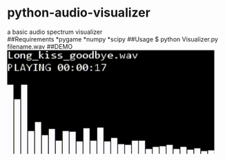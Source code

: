 # python-audio-visualizer
a basic audio spectrum visualizer
<br>
##Requirements
*pygame
*numpy
*scipy
##Usage
$ python Visualizer.py filename.wav
##DEMO
![](https://raw.githubusercontent.com/JoeyYi/python-audio-visualizer/master/screenshot.gif)  
